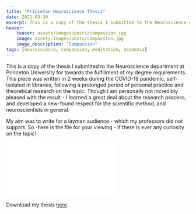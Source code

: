 ```yaml
---
title: "Princeton Neuroscience Thesis"
date: 2021-05-30
excerpt: This is a copy of the thesis I submitted to the Neuroscience department at Princeton University for towards the fulfillment of my degree requirements.
header:
    teaser: assets/images/posts/compassion.jpg
    image: assets/images/posts/compassion.jpg
    image_description: "Compassion"
tags: [neuroscience, compassion, meditation, academia]
---
```


This is a copy of the thesis I submitted to the Neuroscience department at Princeton University for towards the fulfillment of my degree requirements. This piece was written in 2 weeks during the COVID-19 pandemic, self-isolated in libraries, following a prolonged period of personal practice and theoretical research on the topic. Though I am personally not incredibly pleased with the result - I learned a great deal about the research process, and developed a new-found respect for the scientific method, and neuroscientists in general.

My aim was to write for a layman audience - which my professors did not support. So -here is the file for your viewing - if there is ever any curiosity on the topic!

<embed src="/assets/files/NEU_Thesis_ea4.pdf" type="application/pdf">

Download my thesis [here](https://xenoneuronaut.github.io/assets/files/NEU_Thesis_ea4.pdf).